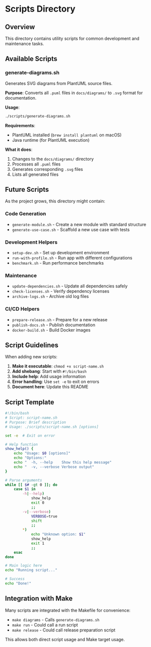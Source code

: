 # Scripts Directory

## Overview

This directory contains utility scripts for common development and maintenance tasks.

## Available Scripts

### generate-diagrams.sh

Generates SVG diagrams from PlantUML source files.

**Purpose**: Converts all `.puml` files in `docs/diagrams/` to `.svg` format for documentation.

**Usage**:
```bash
./scripts/generate-diagrams.sh
```

**Requirements**:
- PlantUML installed (`brew install plantuml` on macOS)
- Java runtime (for PlantUML execution)

**What it does**:
1. Changes to the `docs/diagrams/` directory
2. Processes all `.puml` files
3. Generates corresponding `.svg` files
4. Lists all generated files

## Future Scripts

As the project grows, this directory might contain:

### Code Generation
- `generate-module.sh` - Create a new module with standard structure
- `generate-use-case.sh` - Scaffold a new use case with tests

### Development Helpers  
- `setup-dev.sh` - Set up development environment
- `run-with-profile.sh` - Run app with different configurations
- `benchmark.sh` - Run performance benchmarks

### Maintenance
- `update-dependencies.sh` - Update all dependencies safely
- `check-licenses.sh` - Verify dependency licenses
- `archive-logs.sh` - Archive old log files

### CI/CD Helpers
- `prepare-release.sh` - Prepare for a new release
- `publish-docs.sh` - Publish documentation
- `docker-build.sh` - Build Docker images

## Script Guidelines

When adding new scripts:

1. **Make it executable**: `chmod +x script-name.sh`
2. **Add shebang**: Start with `#!/bin/bash`
3. **Include help**: Add usage information
4. **Error handling**: Use `set -e` to exit on errors
5. **Document here**: Update this README

## Script Template

```bash
#!/bin/bash
# Script: script-name.sh
# Purpose: Brief description
# Usage: ./scripts/script-name.sh [options]

set -e  # Exit on error

# Help function
show_help() {
    echo "Usage: $0 [options]"
    echo "Options:"
    echo "  -h, --help    Show this help message"
    echo "  -v, --verbose Verbose output"
}

# Parse arguments
while [[ $# -gt 0 ]]; do
    case $1 in
        -h|--help)
            show_help
            exit 0
            ;;
        -v|--verbose)
            VERBOSE=true
            shift
            ;;
        *)
            echo "Unknown option: $1"
            show_help
            exit 1
            ;;
    esac
done

# Main logic here
echo "Running script..."

# Success
echo "Done!"
```

## Integration with Make

Many scripts are integrated with the Makefile for convenience:

- `make diagrams` - Calls `generate-diagrams.sh`
- `make run` - Could call a run script
- `make release` - Could call release preparation script

This allows both direct script usage and Make target usage.